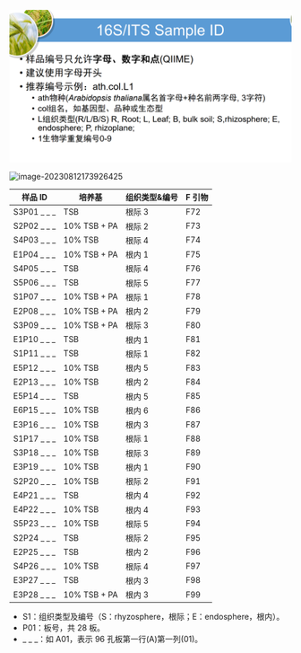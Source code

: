 ![image-20230812173917484](draft.assets/image-20230812173917484.png)

![image-20230812173926425](draft.assets/image-20230812173926425.png)

| 样品 ID     | 培养基       | 组织类型&编号 | F 引物 |
| ----------- | ------------ | ------------- | ------ |
| S3P01 _ _ _ | TSB          | 根际 3        | F72    |
| S2P02 _ _ _ | 10% TSB + PA | 根际 2        | F73    |
| S4P03 _ _ _ | 10% TSB      | 根际 4        | F74    |
| E1P04 _ _ _ | 10% TSB + PA | 根内 1        | F75    |
| S4P05 _ _ _ | TSB          | 根际 4        | F76    |
| S5P06 _ _ _ | TSB          | 根际 5        | F77    |
| S1P07 _ _ _ | 10% TSB + PA | 根际 1        | F78    |
| E2P08 _ _ _ | 10% TSB + PA | 根内 2        | F79    |
| S3P09 _ _ _ | 10% TSB + PA | 根际 3        | F80    |
| E1P10 _ _ _ | TSB          | 根内 1        | F81    |
| S1P11 _ _ _ | TSB          | 根际 1        | F82    |
| E5P12 _ _ _ | 10% TSB      | 根内 5        | F83    |
| E2P13 _ _ _ | 10% TSB      | 根内 2        | F84    |
| E5P14 _ _ _ | TSB          | 根内 5        | F85    |
| E6P15 _ _ _ | 10% TSB      | 根内 6        | F86    |
| E3P16 _ _ _ | 10% TSB      | 根内 3        | F87    |
| S1P17 _ _ _ | 10% TSB      | 根际 1        | F88    |
| S3P18 _ _ _ | 10% TSB      | 根际 3        | F89    |
| E3P19 _ _ _ | 10% TSB      | 根内 1        | F90    |
| S2P20 _ _ _ | 10% TSB      | 根际 2        | F91    |
| E4P21 _ _ _ | TSB          | 根内 4        | F92    |
| E4P22 _ _ _ | 10% TSB      | 根内 4        | F93    |
| S5P23 _ _ _ | 10% TSB      | 根际 5        | F94    |
| S2P24 _ _ _ | TSB          | 根际 2        | F95    |
| E2P25 _ _ _ | TSB          | 根内 2        | F96    |
| S4P26 _ _ _ | 10% TSB      | 根际 4        | F97    |
| E3P27 _ _ _ | TSB          | 根内 3        | F98    |
| E3P28 _ _ _ | 10% TSB + PA | 根内 3        | F99    |

+ S1：组织类型及编号（S：rhyzosphere，根际；E：endosphere，根内）。
+ P01：板号，共 28 板。
+ _ _ _：如 A01，表示 96 孔板第一行(A)第一列(01)。